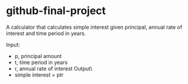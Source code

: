 # github-final-project

A calculator that calculates simple interest given principal, annual rate of interest and time period in years.

Input:
 *  p, principal amount
 *  t, time period in years
 *  r, annual rate of interest
Output\
 *  simple interest = p*t*r
